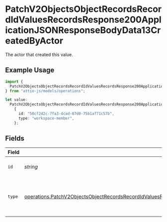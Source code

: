 # PatchV2ObjectsObjectRecordsRecordIdValuesRecordsResponse200ApplicationJSONResponseBodyData13CreatedByActor

The actor that created this value.

## Example Usage

```typescript
import {
  PatchV2ObjectsObjectRecordsRecordIdValuesRecordsResponse200ApplicationJSONResponseBodyData13CreatedByActor,
} from "attio-js/models/operations";

let value:
  PatchV2ObjectsObjectRecordsRecordIdValuesRecordsResponse200ApplicationJSONResponseBodyData13CreatedByActor =
    {
      id: "50cf242c-7fa3-4cad-87d0-75b1af71c57b",
      type: "workspace-member",
    };
```

## Fields

| Field                                                                                                                                                                                                                                      | Type                                                                                                                                                                                                                                       | Required                                                                                                                                                                                                                                   | Description                                                                                                                                                                                                                                |
| ------------------------------------------------------------------------------------------------------------------------------------------------------------------------------------------------------------------------------------------ | ------------------------------------------------------------------------------------------------------------------------------------------------------------------------------------------------------------------------------------------ | ------------------------------------------------------------------------------------------------------------------------------------------------------------------------------------------------------------------------------------------ | ------------------------------------------------------------------------------------------------------------------------------------------------------------------------------------------------------------------------------------------ |
| `id`                                                                                                                                                                                                                                       | *string*                                                                                                                                                                                                                                   | :heavy_minus_sign:                                                                                                                                                                                                                         | An ID to identify the actor.                                                                                                                                                                                                               |
| `type`                                                                                                                                                                                                                                     | [operations.PatchV2ObjectsObjectRecordsRecordIdValuesRecordsResponse200ApplicationJSONResponseBodyData13Type](../../models/operations/patchv2objectsobjectrecordsrecordidvaluesrecordsresponse200applicationjsonresponsebodydata13type.md) | :heavy_minus_sign:                                                                                                                                                                                                                         | The type of actor. [Read more information on actor types here](/docs/actors).                                                                                                                                                              |